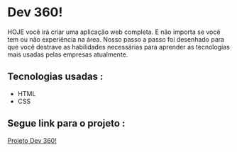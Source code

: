 # Dev 360!

<p>HOJE você irá criar uma aplicação web completa. E não importa se você tem ou não experiência na área. Nosso passo a passo foi desenhado para que você destrave as habilidades necessárias para aprender as tecnologias mais usadas pelas empresas atualmente.</p>

## Tecnologias usadas :
<ul>
<li>HTML</li>
<li>CSS</li>
</ul>

## Segue link para o projeto :
<a href="https://renatoanjo.github.io/Driven-Education/">Projeto Dev 360!</a>
